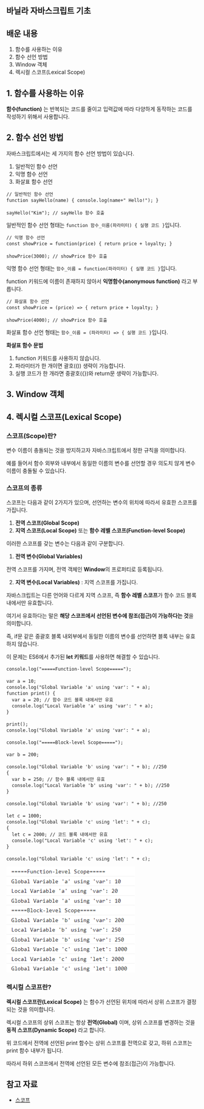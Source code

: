 ## 바닐라 자바스크립트 기초

## 배운 내용

1. 함수를 사용하는 이유
2. 함수 선언 방법
3. Window 객체
4. 렉시컬 스코프(Lexical Scope)

## 1. 함수를 사용하는 이유

**함수(function)** 는 반복되는 코드를 줄이고 입력값에 따라 다양하게 동작하는 코드를 작성하기 위해서 사용합니다.

## 2. 함수 선언 방법

자바스크립트에서는 세 가지의 함수 선언 방법이 있습니다.

1. 일반적인 함수 선언
2. 익명 함수 선언
3. 화살표 함수 선언

```
// 일반적인 함수 선언
function sayHello(name) { console.log(name+" Hello!"); }

sayHello("Kim"); // sayHello 함수 호출
```

일반적인 함수 선언 형태는 `function 함수_이름(파라미터) { 실행 코드 }`입니다.

```
// 익명 함수 선언
const showPrice = function(price) { return price + loyalty; }

showPrice(3000); // showPrice 함수 호출
```

익명 함수 선언 형태는 `함수_이름 = function(파라미터) { 실행 코드 }`입니다.

function 키워드에 이름이 존재하지 않아서 **익명함수(anonymous function)** 라고 부릅니다.

```
// 화살표 함수 선언
const showPrice = (price) => { return price + loyalty; }

showPrice(4000); // showPrice 함수 호출
```

화살표 함수 선언 형태는 `함수_이름 = (파라미터) => { 실행 코드 }`입니다.

**화살표 함수 문법**

1. function 키워드를 사용하지 않습니다.
2. 파라미터가 한 개이면 괄호(()) 생략이 가능합니다.
3. 실행 코드가 한 개라면 중괄호({})와 return문 생략이 가능합니다.

## 3. Window 객체

## 4. 렉시컬 스코프(Lexical Scope)

### 스코프(Scope)란?

변수 이름이 충돌되는 것을 방지하고자 자바스크립트에서 정한 규칙을 의미합니다.

예를 들어서 함수 외부와 내부에서 동일한 이름의 변수를 선언할 경우 의도치 않게 변수 이름이 충돌될 수 있습니다.

### 스코프의 종류

스코프는 다음과 같이 2가지가 있으며, 선언하는 변수의 위치에 따라서 유효한 스코프를 가집니다.

1. **전역 스코프(Global Scope)**
2. **지역 스코프(Local Scope)** 또는 **함수 레벨 스코프(Function-level Scope)**

이러한 스코프를 갖는 변수는 다음과 같이 구분합니다.

1. **전역 변수(Global Variables)**

전역 스코프를 가지며, 전역 객체인 **Window**의 프로퍼티로 등록됩니다.

2. **지역 변수(Local Variables)** : 지역 스코프를 가집니다.

자바스크립트는 다른 언어와 다르게 지역 스코프, 즉 **함수 레벨 스코프**가 함수 코드 블록 내에서만 유효합니다.

여기서 유효하다는 말은 **해당 스코프에서 선언된 변수에 참조(접근)이 가능하다는 것**을 의미합니다.

즉, if문 같은 중괄호 블록 내외부에서 동일한 이름의 변수를 선언하면 블록 내부는 유효하지 않습니다.

이 문제는 ES6에서 추가된 **let 키워드**를 사용하면 해결할 수 있습니다.

```
console.log("=====Function-level Scope=====");

var a = 10;
console.log("Global Variable 'a' using 'var': " + a);
function print() {
  var a = 20; // 함수 코드 블록 내에서만 유효
  console.log("Local Variable 'a' using 'var': " + a);
}

print();
console.log("Global Variable 'a' using 'var': " + a);

console.log("=====Block-level Scope=====");

var b = 200;

console.log("Global Variable 'b' using 'var': " + b); //250
{
  var b = 250; // 함수 블록 내에서만 유효
  console.log("Local Variable 'b' using 'var': " + b); //250
}

console.log("Global Variable 'b' using 'var': " + b); //250

let c = 1000;
console.log("Global Variable 'c' using 'let': " + c);
{
  let c = 2000; // 코드 블록 내에서만 유효
  console.log("Local Variable 'c' using 'let': " + c);
}

console.log("Global Variable 'c' using 'let': " + c);

```

![Scope](imgs/function/scope.png)

### 렉시컬 스코프란?

**렉시컬 스코프란(Lexical Scope)** 는 함수가 선언된 위치에 따라서 상위 스코프가 결정되는 것을 의미합니다.

렉시컬 스코프의 상위 스코프는 항상 **전역(Global)** 이며, 상위 스코프를 변경하는 것을 **동적 스코프(Dynamic Scope)** 라고 합니다.

위 코드에서 전역에 선언된 print 함수는 상위 스코프를 전역으로 갖고, 하위 스코프는 print 함수 내부가 됩니다.

따라서 하위 스코프에서 전역에 선언된 모든 변수에 참조(접근)이 가능합니다.

## 참고 자료

- [스코프](https://poiemaweb.com/js-scope)
